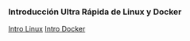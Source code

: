 ### Introducción Ultra Rápida de Linux y Docker

[Intro Linux](/IntroLinux.md)
[Intro Docker](/IntroDocker.md)